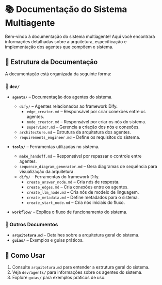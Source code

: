 # 📚 Documentação do Sistema Multiagente

Bem-vindo à documentação do sistema multiagente! Aqui você encontrará informações detalhadas sobre a arquitetura, especificação e implementação dos agentes que compõem o sistema.

## 📂 Estrutura da Documentação

A documentação está organizada da seguinte forma:

### 📌 `dev/`

- **`agents/`** – Documentação dos agentes do sistema.
  - `dify/` – Agentes relacionados ao framework Dify.
    - `edge_creator.md` – Responsável por criar conexões entre os agentes.
    - `node_creator.md` – Responsável por criar os nós do sistema.
    - `supervisor.md` – Gerencia a criação dos nós e conexões.
  - `architecture.md` – Estrutura da arquitetura dos agentes.
  - `requirements_engineer.md` – Define os requisitos do sistema.

- **`tools/`** – Ferramentas utilizadas no sistema.
  - `make_handoff.md` – Responsável por repassar o controle entre agentes.
  - `sequence_diagram_generator.md` – Gera diagramas de sequência para visualização da arquitetura.
  - `dify/` – Ferramentas do framework Dify.
    - `create_answer_node.md` – Cria nós de resposta.
    - `create_edges.md` – Cria conexões entre os agentes.
    - `create_llm_node.md` – Cria nós de modelo de linguagem.
    - `create_metadata.md` – Define metadados para o sistema.
    - `create_start_node.md` – Cria nós iniciais do fluxo.
    

- **`workflow/`** – Explica o fluxo de funcionamento do sistema.

### 📖 Outros Documentos
- **`arquitetura.md`** – Detalhes sobre a arquitetura geral do sistema.
- **`guias/`** – Exemplos e guias práticos.

## 🚀 Como Usar
1. Consulte `arquitetura.md` para entender a estrutura geral do sistema.
2. Veja `dev/agents/` para informações sobre os agentes do sistema.
3. Explore `guias/` para exemplos práticos de uso.